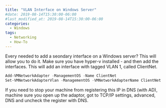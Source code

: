 ```yaml
---
title: "VLAN Interface on Windows Server"
#date: 2019-08-14T15:30:00-06:00
#last_modified_at: 2019-08-14T15:30:00-06:00
categories:
  - Windows
tags:
  - Networking
  - How-To
---
```


Every needed to add a seondary interface on a Windows server? This will allow you to do it.
Make sure you have hyper-v installed - and then add the interfaces. This will add an interface with tagged VLAN 1, called ClientNet.

```powershell
Add-VMNetworkAdapter -ManagementOS -Name ClientNet
Set-VMNetworkAdapterVlan -ManagementOS -VMNetworkAdapterName ClientNet -Access -VlanId 1
```

If you need to stop your machine from registering this IP in DNS (with AD), machine sure you open up the adaptor, got to TCP/IP settings, advanced, DNS and uncheck the register with DNS.
